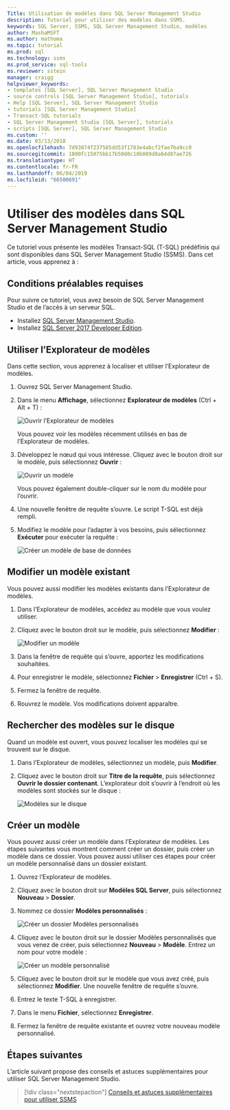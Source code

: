 ```yaml
---
Title: Utilisation de modèles dans SQL Server Management Studio
description: Tutoriel pour utiliser des modèles dans SSMS.
keywords: SQL Server, SSMS, SQL Server Management Studio, modèles
author: MashaMSFT
ms.author: mathoma
ms.topic: tutorial
ms.prod: sql
ms.technology: ssms
ms.prod_service: sql-tools
ms.reviewer: sstein
manager: craigg
helpviewer_keywords:
- templates [SQL Server], SQL Server Management Studio
- source controls [SQL Server Management Studio], tutorials
- Help [SQL Server], SQL Server Management Studio
- tutorials [SQL Server Management Studio]
- Transact-SQL tutorials
- SQL Server Management Studio [SQL Server], tutorials
- scripts [SQL Server], SQL Server Management Studio
ms.custom: ''
ms.date: 03/13/2018
ms.openlocfilehash: 7d93874f237585dd53f1783e4abcf2fae7ba9cc0
ms.sourcegitcommit: 1800fc15075bb17b50d0c18b089d8a64d87ae726
ms.translationtype: HT
ms.contentlocale: fr-FR
ms.lasthandoff: 06/04/2019
ms.locfileid: "66500691"
---
```

# <a name="use-templates-in-sql-server-management-studio"></a>Utiliser des modèles dans SQL Server Management Studio

Ce tutoriel vous présente les modèles Transact-SQL (T-SQL) prédéfinis qui sont disponibles dans SQL Server Management Studio (SSMS). Dans cet article, vous apprenez à :

## <a name="prerequisites"></a>Conditions préalables requises

Pour suivre ce tutoriel, vous avez besoin de SQL Server Management Studio et de l’accès à un serveur SQL.

- Installez [SQL Server Management Studio](https://docs.microsoft.com/sql/ssms/download-sql-server-management-studio-ssms).
- Installez [SQL Server 2017 Developer Edition](https://www.microsoft.com/sql-server/sql-server-downloads).

## <a name="use-template-browser"></a>Utiliser l’Explorateur de modèles

Dans cette section, vous apprenez à localiser et utiliser l’Explorateur de modèles.

1. Ouvrez SQL Server Management Studio.

2. Dans le menu **Affichage**, sélectionnez **Explorateur de modèles** (Ctrl + Alt + T) :

    ![Ouvrir l’Explorateur de modèles](media/templates-ssms/templatebrowser.png)

    Vous pouvez voir les modèles récemment utilisés en bas de l’Explorateur de modèles.

3. Développez le nœud qui vous intéresse. Cliquez avec le bouton droit sur le modèle, puis sélectionnez **Ouvrir** :

    ![Ouvrir un modèle](media/templates-ssms/opentemplate.png)

    Vous pouvez également double-cliquer sur le nom du modèle pour l’ouvrir.

4. Une nouvelle fenêtre de requête s’ouvre. Le script T-SQL est déjà rempli.

5. Modifiez le modèle pour l’adapter à vos besoins, puis sélectionnez **Exécuter** pour exécuter la requête :

    ![Créer un modèle de base de données](media/templates-ssms/createdbtemplate.png)

## <a name="edit-an-existing-template"></a>Modifier un modèle existant

Vous pouvez aussi modifier les modèles existants dans l’Explorateur de modèles.  

1. Dans l’Explorateur de modèles, accédez au modèle que vous voulez utiliser.

2. Cliquez avec le bouton droit sur le modèle, puis sélectionnez **Modifier** :

    ![Modifier un modèle](media/templates-ssms/edittemplate.png)

3. Dans la fenêtre de requête qui s’ouvre, apportez les modifications souhaitées.

4. Pour enregistrer le modèle, sélectionnez **Fichier** > **Enregistrer** (Ctrl + S).

5. Fermez la fenêtre de requête.

6. Rouvrez le modèle. Vos modifications doivent apparaître.

## <a name="locate-templates-on-disk"></a>Rechercher des modèles sur le disque

Quand un modèle est ouvert, vous pouvez localiser les modèles qui se trouvent sur le disque.

1. Dans l’Explorateur de modèles, sélectionnez un modèle, puis **Modifier**.

2. Cliquez avec le bouton droit sur **Titre de la requête**, puis sélectionnez **Ouvrir le dossier contenant**. L’explorateur doit s’ouvrir à l’endroit où les modèles sont stockés sur le disque : 

   ![Modèles sur le disque](media/templates-ssms/templatesondisk.png)
  
## <a name="create-a-new-template"></a>Créer un modèle

Vous pouvez aussi créer un modèle dans l’Explorateur de modèles. Les étapes suivantes vous montrent comment créer un dossier, puis créer un modèle dans ce dossier. Vous pouvez aussi utiliser ces étapes pour créer un modèle personnalisé dans un dossier existant. 

1. Ouvrez l’Explorateur de modèles.

2. Cliquez avec le bouton droit sur **Modèles SQL Server**, puis sélectionnez **Nouveau** > **Dossier**.

3. Nommez ce dossier **Modèles personnalisés** :

    ![Créer un dossier Modèles personnalisés](media/templates-ssms/creatingcustomtemplate.png)

4. Cliquez avec le bouton droit sur le dossier Modèles personnalisés que vous venez de créer, puis sélectionnez **Nouveau** > **Modèle**. Entrez un nom pour votre modèle :

    ![Créer un modèle personnalisé](media/templates-ssms/createnewtemplate.png)

5. Cliquez avec le bouton droit sur le modèle que vous avez créé, puis sélectionnez **Modifier**. Une nouvelle fenêtre de requête s’ouvre.

6. Entrez le texte T-SQL à enregistrer. 

7. Dans le menu **Fichier**, sélectionnez **Enregistrer**.

8. Fermez la fenêtre de requête existante et ouvrez votre nouveau modèle personnalisé. 

## <a name="next-steps"></a>Étapes suivantes

L’article suivant propose des conseils et astuces supplémentaires pour utiliser SQL Server Management Studio. 

> [!div class="nextstepaction"]
> [Conseils et astuces supplémentaires pour utiliser SSMS](../tutorials/ssms-tricks.md)
